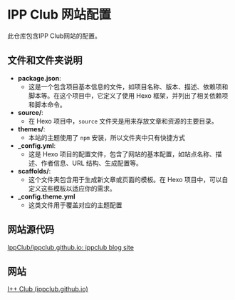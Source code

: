 # IPP Club 网站配置

此仓库包含IPP Club网站的配置。

## 文件和文件夹说明

- **package.json**:
  - 这是一个包含项目基本信息的文件，如项目名称、版本、描述、依赖项和脚本等。在这个项目中，它定义了使用 Hexo 框架，并列出了相关依赖项和脚本命令。
- **source/**:
  - 在 Hexo 项目中，`source` 文件夹是用来存放文章和资源的主要目录。
- **themes/**:
  - 本站的主题使用了 `npm` 安装，所以文件夹中只有快捷方式
- **_config.yml**:
  - 这是 Hexo 项目的配置文件，包含了网站的基本配置，如站点名称、描述、作者信息、URL 结构、生成配置等。
- **scaffolds/**:
  - 这个文件夹包含用于生成新文章或页面的模板。在 Hexo 项目中，可以自定义这些模板以适应你的需求。
- **_config.theme.yml**
  - 这类文件用于覆盖对应的主题配置

## 网站源代码

[IppClub/ippclub.github.io: ippclub blog site](https://github.com/IppClub/ippclub.github.io)

## 网站

[I++ Club (ippclub.github.io)](https://ippclub.github.io/)